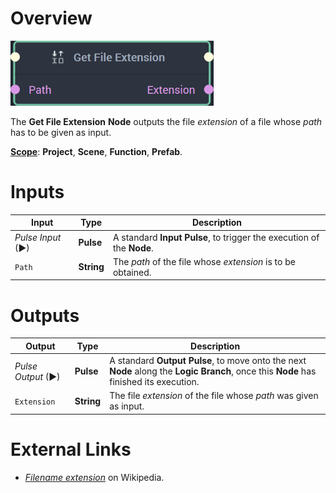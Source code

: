 # Overview

![The Get File Extension Node.](../../.gitbook/assets/getfileextensionnode20241.png)

The **Get File Extension** **Node** outputs the file _extension_ of a file whose _path_ has to be given as input.

[**Scope**](../overview.md#scopes): **Project**, **Scene**, **Function**, **Prefab**.

# Inputs

|Input|Type|Description|
|---|---|---|
|*Pulse Input* (►)|**Pulse**|A standard **Input Pulse**, to trigger the execution of the **Node**.|
| `Path` | **String** | The _path_ of the file whose _extension_ is to be obtained. |

# Outputs

|Output|Type|Description|
|---|---|---|
|*Pulse Output* (►)|**Pulse**|A standard **Output Pulse**, to move onto the next **Node** along the **Logic Branch**, once this **Node** has finished its execution.|
| `Extension` | **String** | The file _extension_ of the file whose _path_ was given as input. |


# External Links

* [_Filename extension_](https://en.wikipedia.org/wiki/Filename_extension) on Wikipedia.

